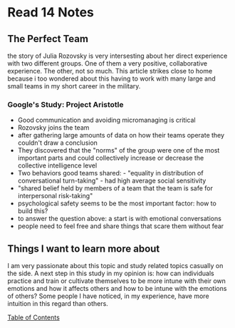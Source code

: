 # Read 14 Notes

## The Perfect Team
<!-- https://www.nytimes.com/2016/02/28/magazine/what-google-learned-from-its-quest-to-build-the-perfect-team.html -->

the story of Julia Rozovsky is very intersesting about her direct experience with two different groups. One of them a very positive, collaborative experience. The other, not so much. This article strikes close to home because i too wondered about this having to work with many large and small teams in my short career in the military.

### Google's Study: Project Aristotle

- Good communication and avoiding micromanaging is critical
- Rozovsky joins the team
- after gathering large amounts of data on how their teams operate they couldn't draw a conclusion
- They discovered that the "norms" of the group were one of the most important parts and could collectively increase or decrease the collective intelligence level
- Two behaviors good teams shared:
      - "equality in distribution of conversational turn-taking"
      - had high average social sensitivity
- "shared belief held by members of a team that the team is safe for interpersonal risk-taking"
- psychological safety seems to be the most important factor: how to build this?
- to answer the question above: a start is with emotional conversations
- people need to feel free and share things that scare them without fear

## Things I want to learn more about

I am very passionate about this topic and study related topics casually on the side. A next step in this study in my opinion is: how can individuals practice and train or cultivate themselves to be more intune with their own emotions and how it affects others and how to be intune with the emotions of others? Some people I have noticed, in my experience, have more intuition in this regard than others.

[Table of Contents](README.md)